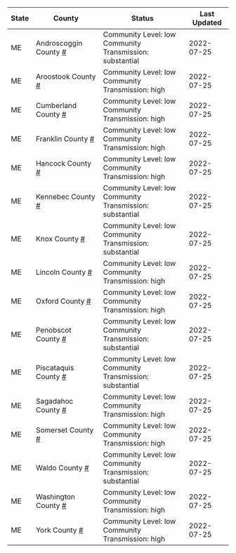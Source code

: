 State | County | Status | Last Updated
--- | --- | --- | --- 
ME | Androscoggin County <a href="#androscoggin_county">#</a> | <a name="androscoggin_county"></a>Community Level: low<br/>Community Transmission: substantial | 2022-07-25
ME | Aroostook County <a href="#aroostook_county">#</a> | <a name="aroostook_county"></a>Community Level: low<br/>Community Transmission: high | 2022-07-25
ME | Cumberland County <a href="#cumberland_county">#</a> | <a name="cumberland_county"></a>Community Level: low<br/>Community Transmission: high | 2022-07-25
ME | Franklin County <a href="#franklin_county">#</a> | <a name="franklin_county"></a>Community Level: low<br/>Community Transmission: high | 2022-07-25
ME | Hancock County <a href="#hancock_county">#</a> | <a name="hancock_county"></a>Community Level: low<br/>Community Transmission: high | 2022-07-25
ME | Kennebec County <a href="#kennebec_county">#</a> | <a name="kennebec_county"></a>Community Level: low<br/>Community Transmission: substantial | 2022-07-25
ME | Knox County <a href="#knox_county">#</a> | <a name="knox_county"></a>Community Level: low<br/>Community Transmission: substantial | 2022-07-25
ME | Lincoln County <a href="#lincoln_county">#</a> | <a name="lincoln_county"></a>Community Level: low<br/>Community Transmission: high | 2022-07-25
ME | Oxford County <a href="#oxford_county">#</a> | <a name="oxford_county"></a>Community Level: low<br/>Community Transmission: high | 2022-07-25
ME | Penobscot County <a href="#penobscot_county">#</a> | <a name="penobscot_county"></a>Community Level: low<br/>Community Transmission: substantial | 2022-07-25
ME | Piscataquis County <a href="#piscataquis_county">#</a> | <a name="piscataquis_county"></a>Community Level: low<br/>Community Transmission: substantial | 2022-07-25
ME | Sagadahoc County <a href="#sagadahoc_county">#</a> | <a name="sagadahoc_county"></a>Community Level: low<br/>Community Transmission: high | 2022-07-25
ME | Somerset County <a href="#somerset_county">#</a> | <a name="somerset_county"></a>Community Level: low<br/>Community Transmission: high | 2022-07-25
ME | Waldo County <a href="#waldo_county">#</a> | <a name="waldo_county"></a>Community Level: low<br/>Community Transmission: substantial | 2022-07-25
ME | Washington County <a href="#washington_county">#</a> | <a name="washington_county"></a>Community Level: low<br/>Community Transmission: high | 2022-07-25
ME | York County <a href="#york_county">#</a> | <a name="york_county"></a>Community Level: low<br/>Community Transmission: high | 2022-07-25

